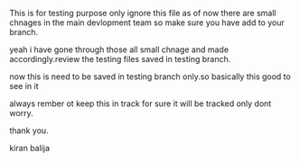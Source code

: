 This is for testing purpose only ignore this file as of now  there are small chnages in the main devlopment team so make sure you have add to your branch.

yeah i have gone through those all small chnage and made accordingly.review the testing files saved in testing branch.

now this is need to be saved in testing branch only.so basically this good to see in it 


always rember ot keep this in track 
for sure it will be tracked only dont worry.

thank you.

kiran balija